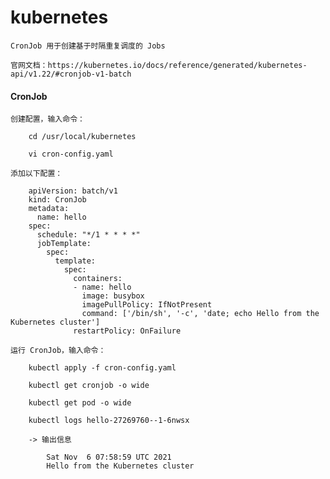 
# kubernetes

	CronJob 用于创建基于时隔重复调度的 Jobs

	官网文档：https://kubernetes.io/docs/reference/generated/kubernetes-api/v1.22/#cronjob-v1-batch

#### CronJob

	创建配置，输入命令：

		cd /usr/local/kubernetes

		vi cron-config.yaml

	添加以下配置：

		apiVersion: batch/v1
		kind: CronJob
		metadata:
		  name: hello
		spec:
		  schedule: "*/1 * * * *"
		  jobTemplate:
		    spec:
		      template:
		        spec:
		          containers:
		          - name: hello
		            image: busybox
		            imagePullPolicy: IfNotPresent
		            command: ['/bin/sh', '-c', 'date; echo Hello from the Kubernetes cluster']
		          restartPolicy: OnFailure

	运行 CronJob，输入命令：

		kubectl apply -f cron-config.yaml

		kubectl get cronjob -o wide

		kubectl get pod -o wide

		kubectl logs hello-27269760--1-6nwsx

		-> 输出信息

			Sat Nov  6 07:58:59 UTC 2021
			Hello from the Kubernetes cluster
